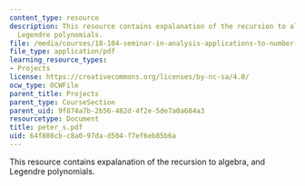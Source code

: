 ```yaml
---
content_type: resource
description: This resource contains expalanation of the recursion to algebra, and
  Legendre polynomials.
file: /media/courses/18-104-seminar-in-analysis-applications-to-number-theory-fall-2006/64f808cbc8a097dad504f7ef6eb85b6a_peter_s.pdf
file_type: application/pdf
learning_resource_types:
- Projects
license: https://creativecommons.org/licenses/by-nc-sa/4.0/
ocw_type: OCWFile
parent_title: Projects
parent_type: CourseSection
parent_uid: 9f874a7b-2b56-482d-4f2e-5de7a0a684a3
resourcetype: Document
title: peter_s.pdf
uid: 64f808cb-c8a0-97da-d504-f7ef6eb85b6a
---
```

This resource contains expalanation of the recursion to algebra, and Legendre polynomials.